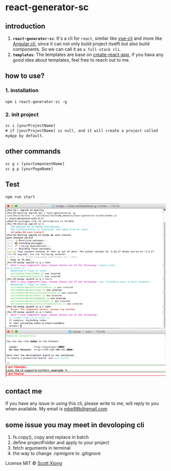 # react-generator-sc

## introduction
1. **`react-generator-sc`**: It's a cli for `react`, similar like [vue-cli](https://github.com/vuejs/vue-cli) and more like [Angular cli](https://github.com/ng-packagr/ng-packagr), since it can not only build project itselft but also build components. So we can call it as `a full-stack cli`.
2. **`templates`**: The templates are base on [create-react-app](https://github.com/facebook/create-react-app), if you hava any good idea about templates, feel free to reach out to me.

## how to use?

### 1. installation
```
npm i react-generator-sc -g

```
### 2. init project
```
sc i [yourProjectName]
# if [yourProjectName] is null, and it will create a project called myApp by default.
```
## other commands
```
sc g c [yourComponentName]
sc g p [yourPageName]
```
## Test
```
npm run start
```
![](./imgs/ref.png)  <br/>
![](./imgs/3.png)  <br/>
![](./imgs/2.png)  <br/>

## contact me
If you have any issue in using this cli, please write to me, will reply to you when available. My email is mbp98k@gmail.com

## some issue you may meet in devoloping cli
1. fs.copy(), copy and replace in batch
2. define projectFolder and apply to your project
3. fetch arguments in terminal
4. the way to change .npmigore to .gitignore

License
MIT © [Scott Xiong](https://github.com/scott-x)
